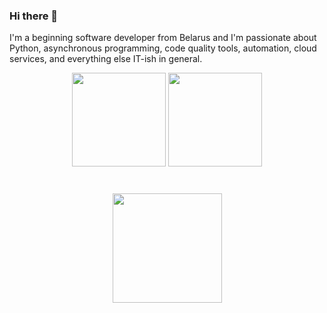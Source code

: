 ### Hi there 👋

I'm a beginning software developer from Belarus and I'm passionate about Python, asynchronous programming, code quality tools, automation, cloud services, and everything else IT-ish in general.
<p align='center'>
   <a href="https://github-readme-stats.vercel.app/api?username=alexdzehil&show_icons=true&count_private=true"><img
           height=150
           src="https://github-readme-stats.vercel.app/api?username=alexdzehil&show_icons=true&count_private=true"/></a>
   <a href="https://github.com/alexdzehil/github-readme-stats"><img height=150
                                                                  src="https://github-readme-stats.vercel.app/api/top-langs/?username=alexdzehil&layout=compact"/></a>
</p>
<div align="center" style="margin: 40px 0">
   <a href="https://github.com/alexdzehil
/github-profile-views-counter">
       <img width="175px" src="https://komarev.com/ghpvc/?username=alexdzehil&color=DE002D">
   </a>
</div>
